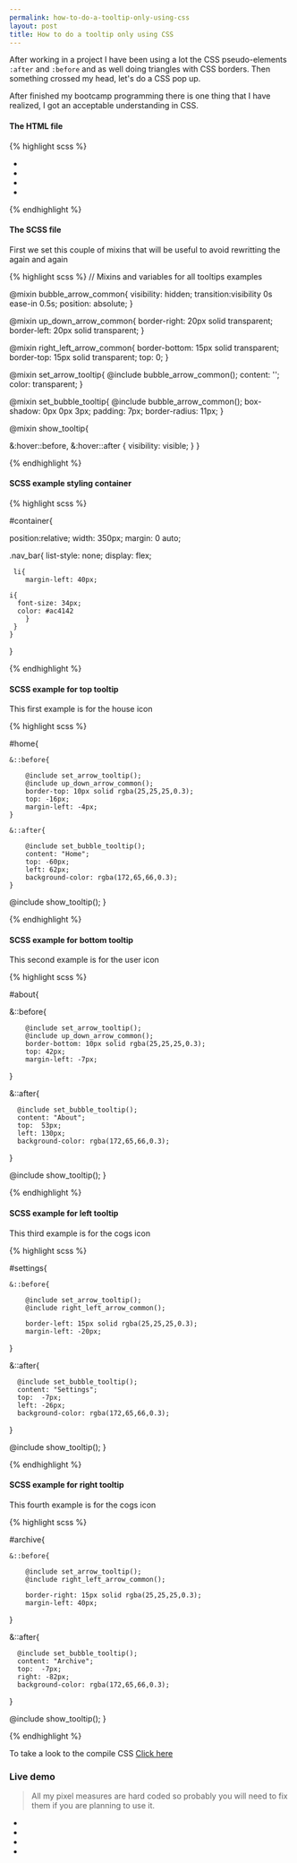 ```yaml
---
permalink: how-to-do-a-tooltip-only-using-css
layout: post
title: How to do a tooltip only using CSS
---
```


After working in a project I have been using a lot the CSS pseudo-elements `:after` and `:before` and as well doing triangles with CSS borders. Then something crossed my head, let's do a CSS pop up.

After finished my bootcamp programming there is one thing that I have realized, I got an acceptable understanding in CSS.

<!-- more -->

#### <i class="fa fa-html5"></i> The HTML file

{% highlight scss %}
<nav id="container">
 <ul class="nav_bar">
  <li id="settings"> <i class="fa fa-cogs"></i>    </li>
  <li id="home">     <i class="fa fa-home"></i>    </li>
  <li id="about">    <i class="fa fa-user"></i>    </li>
  <li id="archive">  <i class="fa fa-archive"></i> </li>
 </ul>
</nav>
{% endhighlight %} 


#### <i class="fa fa-css3"></i> The SCSS file

First we set this couple of mixins that will be useful to avoid rewritting the again and again

{% highlight scss %}
// Mixins and variables for all tooltips examples

@mixin bubble_arrow_common{
 visibility: hidden;
 transition:visibility 0s ease-in 0.5s;
 position: absolute;
}

@mixin up_down_arrow_common{
    border-right: 20px solid transparent;
	 border-left: 20px  solid transparent;
}

@mixin right_left_arrow_common{
  border-bottom: 15px solid transparent;
  border-top: 15px solid transparent;
  top: 0;
}

@mixin set_arrow_tooltip{
 @include bubble_arrow_common();
 content: '';
 color: transparent;
}

@mixin set_bubble_tooltip{
 @include bubble_arrow_common();
 box-shadow: 0px 0px 3px;
 padding: 7px;
 border-radius: 11px;
}

@mixin show_tooltip{
 
 &:hover::before,
 &:hover::after {
	visibility: visible;
 }
}

{% endhighlight %} 


#### <i class="fa fa-css3"></i> SCSS example styling container



{% highlight scss %}

#container{
  
 position:relative;
 width: 350px;
 margin: 0 auto;

 .nav_bar{
   list-style: none;
	 display: flex;

	 li{
		margin-left: 40px;
      
    i{
      font-size: 34px;
      color: #ac4142
		}
	 }
	}
}

{% endhighlight %} 




#### <i class="fa fa-css3"></i> SCSS example for top tooltip

This first example is for the house icon

{% highlight scss %}

#home{
	
	&::before{
		
	    @include set_arrow_tooltip();
		@include up_down_arrow_common();
		border-top: 10px solid rgba(25,25,25,0.3);
		top: -16px;
		margin-left: -4px;
	}

	&::after{

		@include set_bubble_tooltip();
		content: "Home";
		top: -60px;
		left: 62px;
		background-color: rgba(172,65,66,0.3);
	}
	
 @include show_tooltip();
}

{% endhighlight %} 


#### <i class="fa fa-css3"></i> SCSS example for bottom tooltip

This second example is for the user icon

{% highlight scss %}

#about{

  &::before{
	
		@include set_arrow_tooltip();
		@include up_down_arrow_common();
		border-bottom: 10px solid rgba(25,25,25,0.3);
		top: 42px;
		margin-left: -7px;
  }

  &::after{

	  @include set_bubble_tooltip();
	  content: "About";
	  top:  53px;
	  left: 130px;
	  background-color: rgba(172,65,66,0.3);
  }

  @include show_tooltip();
}

{% endhighlight %}


#### <i class="fa fa-css3"></i> SCSS example for left tooltip

This third example is for the cogs icon

{% highlight scss %}

#settings{

	&::before{
	
		@include set_arrow_tooltip();
		@include right_left_arrow_common();

		border-left: 15px solid rgba(25,25,25,0.3);
		margin-left: -20px;
 }

  &::after{

	  @include set_bubble_tooltip();
	  content: "Settings";
	  top:  -7px;
	  left: -26px;
	  background-color: rgba(172,65,66,0.3);
  }

  @include show_tooltip();
}

{% endhighlight %} 


#### <i class="fa fa-css3"></i> SCSS example for right tooltip

This fourth example is for the cogs icon

{% highlight scss %}

#archive{

	&::before{
	
		@include set_arrow_tooltip();
		@include right_left_arrow_common();

		border-right: 15px solid rgba(25,25,25,0.3);
		margin-left: 40px;
  }

  &::after{

	  @include set_bubble_tooltip();
	  content: "Archive";
	  top:  -7px;
	  right: -82px;
	  background-color: rgba(172,65,66,0.3);
  }

  @include show_tooltip();
}

{% endhighlight %} 


To take a look to the compile CSS [Click here](https://github.com/byverdu/byverdu.github.io/blob/master/demos/tool_tip.css)


### Live demo

> All my pixel measures are hard coded so probably you will need to fix them if you are planning to use it.

<nav id="pop_up_demo">
 <ul class="nav_bar">
  <li id="settings"> <i class="fa fa-cogs"></i>    </li>
  <li id="home">     <i class="fa fa-home"></i>    </li>
	<li id="about">    <i class="fa fa-user"></i>    </li>
	<li id="archive">  <i class="fa fa-archive"></i> </li>
 </ul>
</nav>


